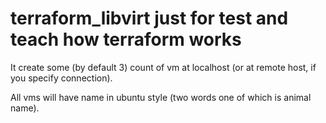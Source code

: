 # terraform_libvirt just for test and teach how terraform works

It create some (by default 3) count of vm at localhost (or at remote host, if you specify connection).

All vms will have name in ubuntu style (two words one of which is animal name).

